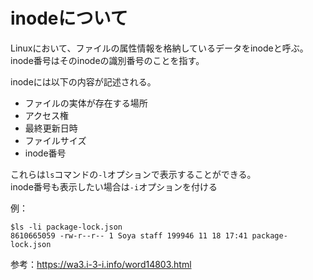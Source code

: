 # inodeについて

Linuxにおいて、ファイルの属性情報を格納しているデータをinodeと呼ぶ。  
inode番号はそのinodeの識別番号のことを指す。  

inodeには以下の内容が記述される。  
- ファイルの実体が存在する場所
- アクセス権
- 最終更新日時
- ファイルサイズ
- inode番号

これらは`ls`コマンドの`-l`オプションで表示することができる。  
inode番号も表示したい場合は`-i`オプションを付ける

例：
```
$ls -li package-lock.json
8610665059 -rw-r--r-- 1 Soya staff 199946 11 18 17:41 package-lock.json
```

参考：https://wa3.i-3-i.info/word14803.html
